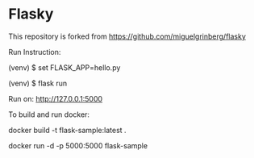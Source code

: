 Flasky
======

This repository is forked from https://github.com/miguelgrinberg/flasky


Run Instruction:

(venv) $ set FLASK_APP=hello.py

(venv) $ flask run

Run on: http://127.0.0.1:5000

To build and run docker:

docker build -t flask-sample:latest .

docker run -d -p 5000:5000 flask-sample
